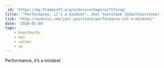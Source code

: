 ```yaml
---
_id: 'https://my.framasoft.org/u/borisschapira/?tfjnag'
title: '"Performance, it’s a mindset", Joel Yourstone (@JoelYourstone)'
link: 'http://avensia.com/joel-yourstone/performance-its-a-mindset/'
date: '2018-01-04'
tags:
    - boostmarks
    - epi
    - server
    - ux
---
```


<div class="markdown"><p>Performance, it’s a mindset
</p></div>
